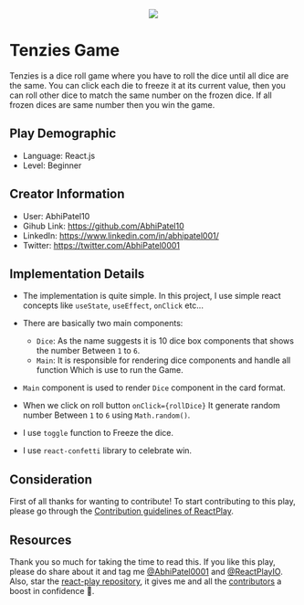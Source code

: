 <p align="center">
    <img src="https://i.postimg.cc/WbLRF7LP/Screenshot-2022-12-22-110350.jpg" />    
</p>

# Tenzies Game

Tenzies is a dice roll game where you have to roll the dice until all dice are the same. You can click each die to freeze it at its current value, then you can roll other dice to match the same number on the frozen dice. If all frozen dices are same number then you win the game.

## Play Demographic

- Language: React.js
- Level: Beginner

## Creator Information

- User: AbhiPatel10
- Gihub Link: https://github.com/AbhiPatel10
- LinkedIn: https://www.linkedin.com/in/abhipatel001/
- Twitter: https://twitter.com/AbhiPatel0001

## Implementation Details

- The implementation is quite simple. In this project, I use simple react concepts like `useState`, `useEffect`, `onClick` etc...

- There are basically two main components:

  - `Dice`: As the name suggests it is 10 dice box components that shows the number Between `1` to `6`.
  - `Main`: It is responsible for rendering dice components and handle all function Which is use to run the Game.

- `Main` component is used to render `Dice` component in the card format.

- When we click on roll button `onClick={rollDice}` It generate random number Between `1` to `6` using `Math.random()`.

- I use `toggle` function to Freeze the dice.

- I use `react-confetti` library to celebrate win.

## Consideration

First of all thanks for wanting to contribute! To start contributing to this play, please go through the [Contribution guidelines of ReactPlay](https://github.com/reactplay/react-play/blob/main/CONTRIBUTING.md).

## Resources

Thank you so much for taking the time to read this. If you like this play, please do share about it and tag me [@AbhiPatel0001](https://twitter.com/AbhiPatel0001) and [@ReactPlayIO](https://twitter.com/ReactPlayIO). Also, star the [react-play repository](https://github.com/reactplay/react-play), it gives me and all the [contributors](https://github.com/reactplay/react-play#contributors-) a boost in confidence 🤩.
